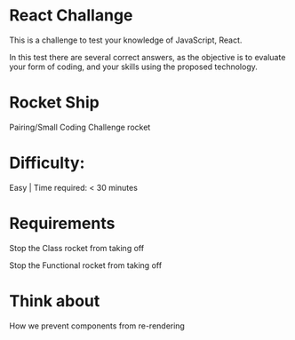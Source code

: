 # React Challange
This is a challenge to test your knowledge of JavaScript, React.

In this test there are several correct answers, as the objective is to evaluate your form of coding, and your skills using the proposed technology.

# Rocket Ship 

Pairing/Small Coding Challenge rocket

# Difficulty: 

Easy | Time required: < 30 minutes

# Requirements

Stop the Class rocket from taking off

Stop the Functional rocket from taking off

# Think about
How we prevent components from re-rendering

